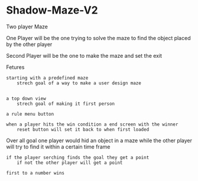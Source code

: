 # Shadow-Maze-V2
 Two player Maze

One Player will be the one trying to solve the maze to find the object placed by the other player

Second Player will be the one to make the maze and set the exit


Fetures
    
    starting with a predefined maze
        strech goal of a way to make a user design maze
    
    
    a top down view 
        strech goal of making it first person
    
    a rule menu button     

    when a player hits the win condition a end screen with the winner 
        reset button will set it back to when first loaded


Over all goal
    one player would hid an object in a maze while the other player will try to find it within a
    certain time frame 

    if the player serching finds the goal they get a point
        if not the other player will get a point
    
    first to a number wins 
